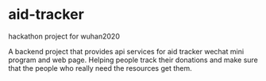 # aid-tracker
hackathon project for wuhan2020

A backend project that provides api services for aid tracker wechat mini program and web page.
Helping people track their donations and make sure that the people who really need the resources get them.


